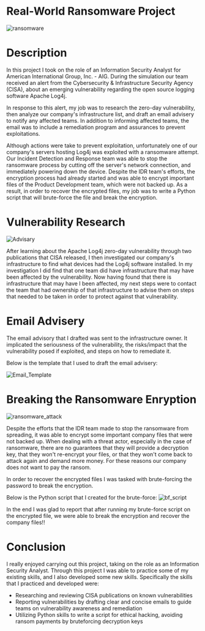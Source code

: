 # Real-World Ransomware Project
![ransomware](https://github.com/denika01/Ransomware-Simulation/assets/152938905/fbde3ba0-eea3-4ac5-bbe6-15b9164c53ae)

# Description
In this project I took on the role of an Information Security Analyst for American International Group, Inc. - AIG.  During the simulation our team received an alert from the Cybersecurity & Infrastructure Security Agency (CISA), about an emerging vulnerability regarding the open source logging software Apache Log4j.

In response to this alert, my job was to research the zero-day vulnerability, then analyze our company's infrastructure list, and draft an email advisery to notify any affected teams.  In addition to informing affected teams, the email was to include a remediation program and assurances to prevent exploitations. 

Although actions were take to prevent exploitation, unfortunately one of our company's servers hosting Log4j was exploited with a ransomware attempt.  Our Incident Detection and Response team was able to stop the ransomware process by cutting off the server's network connection, and immediately powering down the device.  Despite the IDR team's efforts, the encryption process had already started and was able to encrypt important files of the Product Development team, which were not backed up.  As a result, in order to recover the encrypted files, my job was to write a Python script that will brute-force the file and break the encryption.

# Vulnerability Research
![Advisary](https://github.com/denika01/Ransomware-Simulation/assets/152938905/a3faa799-d76d-4799-9775-f766a431616e)

After learning about the Apache Log4j zero-day vulnerability through two publications that CISA released, I then investigated our company's infrastructure to find what devices had the Log4j software installed.  In my investigation I did find that one team did have infrastructure that may have been affected by the vulnerability.  Now having found that there is infrastructure that may have I been affected, my next steps were to contact the team that had ownership of that infrastructure to advise them on steps that needed to be taken in order to protect against that vulnerability.

# Email Advisery

The email advisory that I drafted was sent to the infrastructure owner.  It implicated the seriousness of the vulnerability, the risks/impact that the vulnerability posed if exploited, and steps on how to remediate it.

Below is the template that I used to draft the email advisery:

![Email_Template](https://github.com/denika01/Ransomware-Simulation/assets/152938905/dd762097-1ceb-44ad-9d65-728b0ab91671)

# Breaking the Ransomware Enryption
![ransomware_attack](https://github.com/denika01/Ransomware-Simulation/assets/152938905/ce641c3c-9608-4d12-a394-81237df48439)

Despite the efforts that the IDR team made to stop the ransomware from spreading, it was able to encrypt some important company files that were not backed up.  When dealing with a threat actor, especially in the case of ransomware, there are no guarantees that they will provide a decryption key, that they won't re-encrypt your files, or that they won't come back to attack again and demand more money.  For these reasons our company does not want to pay the ransom.

In order to recover the encrypted files I was tasked with brute-forcing the password to break the encryption.

Below is the Python script that I created for the brute-force: 
![bf_script](https://github.com/denika01/Ransomware-Simulation/assets/152938905/2f2c818b-c5b6-4d19-9c7c-0ec21145aaf1)

In the end I was glad to report that after running my brute-force script on the encrypted file, we were able to break the encryption and recover the company files!!

# Conclusion
I really enjoyed carrying out this project, taking on the role as an Information Security Analyst.  Through this project I was able to practice some of my existing skills,  and I also developed some new skills. Specifically the skills that I practiced and developed were:

 * Researching and reviewing CISA publications on known vulnerabilities
 * Reporting vulnerabilities by drafting clear and concise emails to guide teams on vulnerability awareness and remediation
 * Utilizing Python skills to write a script for ethical hacking, avoiding ransom payments by bruteforcing decryption keys
